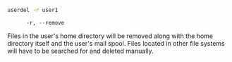 ```bash 
userdel -r user1
```

```
      -r, --remove  
```
Files in the user's home directory will be removed along with the home directory itself and the user's mail spool. Files located in other file systems will have to be searched for and deleted manually.

